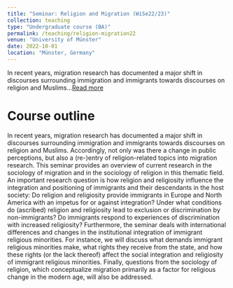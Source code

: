 ```yaml
---
title: "Seminar: Religion and Migration (WiSe22/23)"
collection: teaching
type: "Undergraduate course (BA)"
permalink: /teaching/religion-migration22
venue: "University of Münster"
date: 2022-10-01
location: "Münster, Germany"
---
```


In recent years, migration research has documented a major shift in discourses surrounding immigration and immigrants towards discourses on religion and Muslims...[Read more](/teaching/religion-migration22)

# Course outline
In recent years, migration research has documented a major shift in discourses surrounding immigration and immigrants towards discourses on religion and Muslims. Accordingly, not only was there a change in public perceptions, but also a (re-)entry of religion-related topics into migration research. This seminar provides an overview of current research in the sociology of migration and in the sociology of religion in this thematic field. An important research question is how religion and religiosity influence the integration and positioning of immigrants and their descendants in the host society: Do religion and religiosity provide immigrants in Europe and North America with an impetus for or against integration? Under what conditions do (ascribed) religion and religiosity lead to exclusion or discrimination by non-immigrants? Do immigrants respond to experiences of discrimination with increased religiosity? Furthermore, the seminar deals with international differences and changes in the institutional integration of immigrant religious minorities. For instance, we will discuss what demands immigrant religious minorities make, what rights they receive from the state, and how these rights (or the lack thereof) affect the social integration and religiosity of immigrant religious minorities. Finally, questions from the sociology of religion, which conceptualize migration primarily as a factor for religious change in the modern age, will also be addressed.
